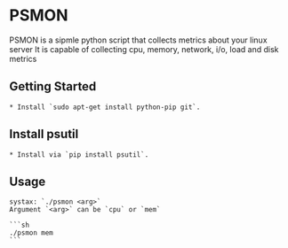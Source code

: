 # PSMON

PSMON is a sipmle python script that collects metrics about your linux server
It is capable of collecting cpu, memory, network, i/o, load and disk metrics

## Getting Started

    * Install `sudo apt-get install python-pip git`.

## Install psutil

    * Install via `pip install psutil`.

## Usage

    systax: `./psmon <arg>`
    Argument `<arg>` can be `cpu` or `mem`

    ```sh
	./psmon mem
    ```
